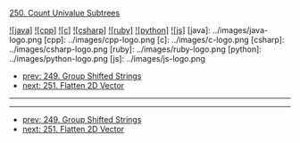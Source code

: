 [250. Count Univalue Subtrees](https://leetcode.com/problems/count-univalue-subtrees/)

[![java]](../java/250-count-univalue-subtrees.md)
[![cpp]](../cpp/250-count-univalue-subtrees.md)
[![c]](../c/250-count-univalue-subtrees.md)
[![csharp]](../csharp/250-count-univalue-subtrees.md)
[![ruby]](../ruby/250-count-univalue-subtrees.md)
[![python]](../python/250-count-univalue-subtrees.md)
[![js]](../js/250-count-univalue-subtrees.md)
[java]: ../images/java-logo.png
[cpp]: ../images/cpp-logo.png
[c]: ../images/c-logo.png
[csharp]: ../images/csharp-logo.png
[ruby]: ../images/ruby-logo.png
[python]: ../images/python-logo.png
[js]: ../images/js-logo.png

- [prev: 249. Group Shifted Strings](249-group-shifted-strings.md)
- [next: 251. Flatten 2D Vector](251-flatten-2d-vector.md)

---



---

- [prev: 249. Group Shifted Strings](249-group-shifted-strings.md)
- [next: 251. Flatten 2D Vector](251-flatten-2d-vector.md)
